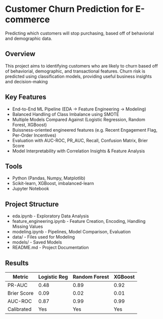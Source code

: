 # Customer Churn Prediction for E-commerce
Predicting which customers will stop purchasing, based off of behaviorial and demographic data.

## Overview
This project aims to identifying customers who are likely to churn based off of behaviorial, demographic, and transactional features. Churn risk is predicted using classification models, providing useful business insights and decision-making

## Key Features
- End-to-End ML Pipeline (EDA -> Feature Engineering -> Modeling)
- Balanced Handling of Class Imbalance using SMOTE
- Multiple Models Compared Against (Logistic Regression, Random Forest, XGBoost)
- Buissness-oriented engineered features (e.g. Recent Engagement Flag, Per-Order Incentives)
- Evaluation with AUC-ROC, PR_AUC, Recall, Confusion Matrix, Brier Score
- Model Interpretability with Correlation Insights & Feature Analysis

## Tools
- Python (Pandas, Numpy, Matplotlib)
- Scikit-learn, XGBoost, imbalanced-learn
- Jupyter Notebook

## Project Structure
- eda.ipynb - Exploratory Data Analysis
- feature_engineering.ipynb - Feature Creation, Encoding, Handling Missing Values
- modeling.ipynb - Pipelines, Model Comparison, Evaluation
- data/ - Files used for Modeling
- models/ - Saved Models 
- README.md - Project Documentation

## Results
| Metric       | Logistic Reg | Random Forest | XGBoost |
|--------------|--------------|---------------|---------|
| PR-AUC       | 0.48         | 0.89          | 0.92    |
| Brier Score  | 0.09         | 0.02          | 0.01    |
| AUC-ROC      | 0.87         | 0.99          | 0.99    |
| Calibrated   | Yes          | Yes           | Yes     | 



